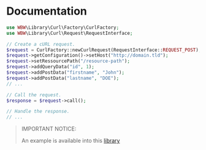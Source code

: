 Documentation
=============

```php
use WBW\Library\Curl\Factory\CurlFactory;
use WBW\Library\Curl\Request\RequestInterface;

// Create a cURL request.
$request = CurlFactory::newCurlRequest(RequestInterface::REQUEST_POST);;
$request->getConfiguration()->setHost("http://domain.tld");
$request->setRessourcePath("/resource-path");
$request->addQueryData("id", 1);
$request->addPostData("firstname", "John");
$request->addPostData("lastname", "DOE");
// ...

// Call the request.
$response = $request->call();

// Handle the response.
// ...
```

> IMPORTANT NOTICE:
> 
> An example is available into this [library](../../../adoria/Provider/ApiProvider.php)
